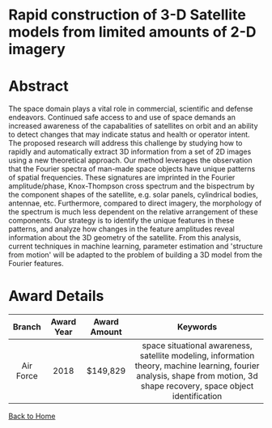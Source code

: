 
Rapid construction of 3-D Satellite models from limited amounts of 2-D imagery
==============================================================================

# Abstract


The space domain plays a vital role in commercial, scientific and defense endeavors. Continued safe access to and use of space demands an increased awareness of the capabalities of satellites on orbit and an ability to detect changes that may indicate status and health or operator intent. The proposed research will address this challenge by studying how to rapidly and automatically extract 3D information from a set of 2D images using a new theoretical approach. Our method leverages the observation that the Fourier spectra of man-made space objects have unique patterns of spatial frequencies. These signatures are imprinted in the Fourier amplitude/phase, Knox-Thompson cross spectrum and the bispectrum by the component shapes of the satellite, e.g. solar panels, cylindrical bodies, antennae, etc. Furthermore, compared to direct imagery, the morphology of the spectrum is much less dependent on the relative arrangement of these components. Our strategy is to identify the unique features in these patterns, and analyze how changes in the feature amplitudes reveal information about the 3D geometry of the satellite. From this analysis, current techniques in machine learning, parameter estimation and 'structure from motion' will be adapted to the problem of building a 3D model from the Fourier features.  

# Award Details

|Branch|Award Year|Award Amount|Keywords|
| :---: | :---: | :---: | :---: |
|Air Force|2018|$149,829|space situational awareness, satellite modeling, information theory, machine learning, fourier analysis, shape from motion, 3d shape recovery, space object identification|
  
  


[Back to Home](https://github.com/chrischow/dod_sbir_awards/DJ/#1420)
